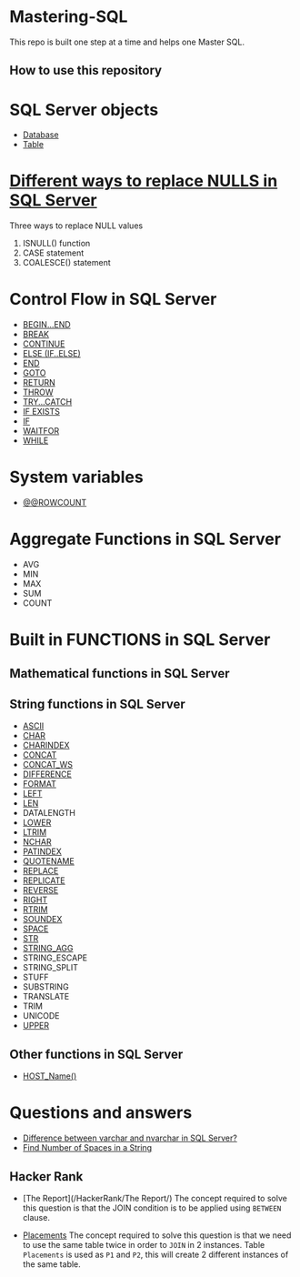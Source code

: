 # Mastering-SQL

This repo is built one step at a time and helps one Master SQL.

## How to use this repository

# SQL Server objects
* [Database](/Concepts/Databases.md)
* [Table](/Concepts/Tables.md)


# [Different ways to replace NULLS in SQL Server](/Concepts/HandlingNULLS.md)
Three ways to replace NULL values
1. ISNULL() function
2. CASE statement
3. COALESCE() statement

# Control Flow in SQL Server

* [BEGIN...END](/Concepts/ControlFlow/BEGIN...END.md)
* [BREAK](/Concepts/ControlFlow/BREAK.md)
* [CONTINUE](/Concepts/ControlFlow/CONTINUE.md)
* [ELSE (IF..ELSE)](/Concepts/ControlFlow/IfElse.md)
* [END](/Concepts/ControlFlow/End.md)
* [GOTO](/Concepts/ControlFlow/GOTO.md)
* [RETURN](/Concepts/ControlFlow/RETURN.md)
* [THROW](/Concepts/ControlFlow/THROW.md)
* [TRY...CATCH](/Concepts/ControlFlow/TRY...CATCH.md)
* [IF EXISTS](/Concepts/ControlFlow/IfExists.md)
* [IF](/Concepts/ControlFlow/If.md)
* [WAITFOR](/Concepts/ControlFlow/WaitFor.md)
* [WHILE](/Concepts/ControlFlow/While.md)

# System variables

* [@@ROWCOUNT](/Concepts/SystemVariables/RowCount.md)

# Aggregate Functions in SQL Server
* AVG
* MIN
* MAX
* SUM
* COUNT


# Built in FUNCTIONS in SQL Server

## Mathematical functions in SQL Server

## String functions in SQL Server
* [ASCII](/Concepts/Functions/StringFunctions/ASCII.md)
* [CHAR](/Concepts/Functions/StringFunctions/CHAR.md)
* [CHARINDEX](/Concepts/Functions/StringFunctions/CHARINDEX.md)
* [CONCAT](/Concepts/Functions/StringFunctions/CONCAT.md)
* [CONCAT_WS](/Concepts/Functions/StringFunctions/CONCAT_WS.md)
* [DIFFERENCE](/Concepts/Functions/StringFunctions/DIFFERENCE.md)
* [FORMAT](/Concepts/Functions/StringFunctions/FORMAT.md)
* [LEFT](/Concepts/Functions/StringFunctions/LEFT.md)
* [LEN](/Concepts/Functions/StringFunctions/LEN.md)
* DATALENGTH
* [LOWER](/Concepts/Functions/StringFunctions/LOWER.md)
* [LTRIM](/Concepts/Functions/StringFunctions/LTRIM.md)
* [NCHAR](/Concepts/Functions/StringFunctions/NCHAR.md)
* [PATINDEX](/Concepts/Functions/StringFunctions/PATINDEX.md)
* [QUOTENAME](/Concepts/Functions/StringFunctions/QUOTENAME.md)
* [REPLACE](/Concepts/Functions/StringFunctions/REPLACE.md)
* [REPLICATE](/Concepts/Functions/StringFunctions/REPLICATE.md)
* [REVERSE](/Concepts/Functions/StringFunctions/REVERSE.md)
* [RIGHT](/Concepts/Functions/StringFunctions/RIGHT.md)
* [RTRIM](/Concepts/Functions/StringFunctions/RTRIM.md)
* [SOUNDEX](/Concepts/Functions/StringFunctions/SOUNDEX.md)
* [SPACE](/Concepts/Functions/StringFunctions/SPACE.md)
* [STR](/Concepts/Functions/StringFunctions/STR.md)
* [STRING_AGG](/Concepts/Functions/StringFunctions/StringAgg.md)
* STRING_ESCAPE
* STRING_SPLIT
* STUFF
* SUBSTRING
* TRANSLATE
* TRIM
* UNICODE
* [UPPER](/Concepts/Functions/StringFunctions/UPPER.md)

## Other functions in SQL Server
* [HOST_Name()](/Concepts/Functions/OtherFunctions/HOST_Name.md)


# Questions and answers
* [Difference between varchar and nvarchar in SQL Server?](/Concepts/VarcharVsNvarchar.md)
* [Find Number of Spaces in a String](/Concepts/FindNumberOfSpacesInAString.md)


## Hacker Rank
* [The Report](/HackerRank/The Report/)
The concept required to solve this question is that the JOIN condition is to be applied using `BETWEEN` clause.

* [Placements](/HackerRank/Placements/)
The concept required to solve this question is that we need to use the same table twice in order to `JOIN` in 2 instances. Table `Placements` is used as `P1` and `P2`, this will create 2 different instances of the same table.
